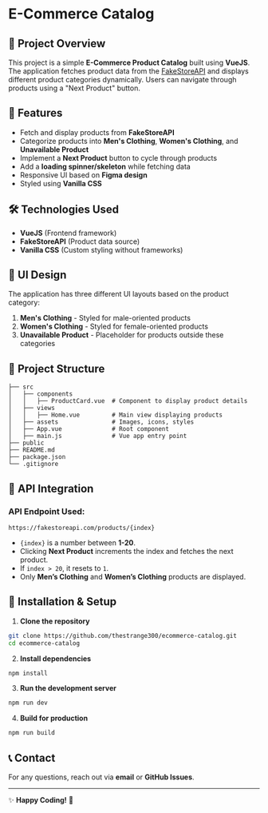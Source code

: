 # E-Commerce Catalog

## 📌 Project Overview
This project is a simple **E-Commerce Product Catalog** built using **VueJS**. The application fetches product data from the [FakeStoreAPI](https://fakestoreapi.com/) and displays different product categories dynamically. Users can navigate through products using a "Next Product" button.

## 🚀 Features
- Fetch and display products from **FakeStoreAPI**
- Categorize products into **Men's Clothing**, **Women's Clothing**, and **Unavailable Product**
- Implement a **Next Product** button to cycle through products
- Add a **loading spinner/skeleton** while fetching data
- Responsive UI based on **Figma design**
- Styled using **Vanilla CSS**

## 🛠️ Technologies Used
- **VueJS** (Frontend framework)
- **FakeStoreAPI** (Product data source)
- **Vanilla CSS** (Custom styling without frameworks)

## 🎨 UI Design
The application has three different UI layouts based on the product category:
1. **Men's Clothing** - Styled for male-oriented products
2. **Women's Clothing** - Styled for female-oriented products
3. **Unavailable Product** - Placeholder for products outside these categories

## 📂 Project Structure
```
├── src
│   ├── components
│   │   ├── ProductCard.vue  # Component to display product details
│   ├── views
│   │   ├── Home.vue         # Main view displaying products
│   ├── assets               # Images, icons, styles
│   ├── App.vue              # Root component
│   ├── main.js              # Vue app entry point
├── public
├── README.md
├── package.json
└── .gitignore
```

## 🔄 API Integration
### API Endpoint Used:
```plaintext
https://fakestoreapi.com/products/{index}
```
- `{index}` is a number between **1-20**.
- Clicking **Next Product** increments the index and fetches the next product.
- If `index > 20`, it resets to `1`.
- Only **Men’s Clothing** and **Women’s Clothing** products are displayed.

## 📜 Installation & Setup
1. **Clone the repository**
```bash
git clone https://github.com/thestrange300/ecommerce-catalog.git
cd ecommerce-catalog
```
2. **Install dependencies**
```bash
npm install
```
3. **Run the development server**
```bash
npm run dev
```
4. **Build for production**
```bash
npm run build
```

## 📞 Contact
For any questions, reach out via **email** or **GitHub Issues**.

---

✨ **Happy Coding!** 🚀

